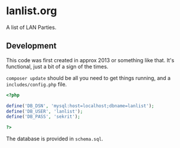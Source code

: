 # lanlist.org

A list of LAN Parties.

## Development

This code was first created in approx 2013 or something like that. It's functional, just a bit of a sign of the times.

`composer update` should be all you need to get things running, and a `includes/config.php` file.

```php
<?php

define('DB_DSN', 'mysql:host=localhost;dbname=lanlist');
define('DB_USER', 'lanlist');
define('DB_PASS', 'sekrit');

?>
```

The database is provided in `schema.sql`.
